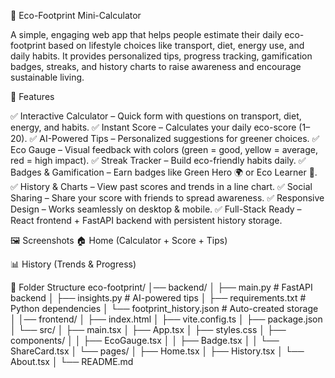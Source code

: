 🌱 Eco-Footprint Mini-Calculator

A simple, engaging web app that helps people estimate their daily eco-footprint based on lifestyle choices like transport, diet, energy use, and daily habits.
It provides personalized tips, progress tracking, gamification badges, streaks, and history charts to raise awareness and encourage sustainable living.

🚀 Features

✅ Interactive Calculator – Quick form with questions on transport, diet, energy, and habits.
✅ Instant Score – Calculates your daily eco-score (1–20).
✅ AI-Powered Tips – Personalized suggestions for greener choices.
✅ Eco Gauge – Visual feedback with colors (green = good, yellow = average, red = high impact).
✅ Streak Tracker – Build eco-friendly habits daily.
✅ Badges & Gamification – Earn badges like Green Hero 🌍 or Eco Learner 🌿.
✅ History & Charts – View past scores and trends in a line chart.
✅ Social Sharing – Share your score with friends to spread awareness.
✅ Responsive Design – Works seamlessly on desktop & mobile.
✅ Full-Stack Ready – React frontend + FastAPI backend with persistent history storage.

🖼️ Screenshots
🏠 Home (Calculator + Score + Tips)

📊 History (Trends & Progress)

📂 Folder Structure
eco-footprint/
│── backend/
│   ├── main.py                # FastAPI backend
│   ├── insights.py            # AI-powered tips
│   ├── requirements.txt       # Python dependencies
│   └── footprint_history.json # Auto-created storage
│
│── frontend/
│   ├── index.html
│   ├── vite.config.ts
│   ├── package.json
│   └── src/
│       ├── main.tsx
│       ├── App.tsx
│       ├── styles.css
│       ├── components/
│       │    ├── EcoGauge.tsx
│       │    ├── Badge.tsx
│       │    └── ShareCard.tsx
│       └── pages/
│            ├── Home.tsx
│            ├── History.tsx
│            └── About.tsx
│
└── README.md
